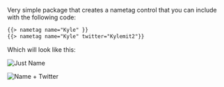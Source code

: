 Very simple package that creates a nametag control that you can include with the following code:

```html
{{> nametag name="Kyle" }}
{{> nametag name="Kyle" twitter="Kylemit2"}}
```

Which will look like this:

![Just Name](http://i.imgur.com/8tOtkmo.png)

![Name + Twitter](http://i.imgur.com/sYMZ8pD.png)